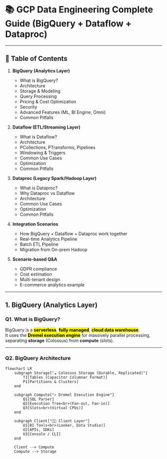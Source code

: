 # 📚 GCP Data Engineering Complete Guide (BigQuery + Dataflow + Dataproc)

---

## 📑 Table of Contents

1. **BigQuery (Analytics Layer)**
   - What is BigQuery?
   - Architecture
   - Storage & Modeling
   - Query Processing
   - Pricing & Cost Optimization
   - Security
   - Advanced Features (ML, BI Engine, Omni)
   - Common Pitfalls

2. **Dataflow (ETL/Streaming Layer)**
   - What is Dataflow?
   - Architecture
   - PCollections, PTransforms, Pipelines
   - Windowing & Triggers
   - Common Use Cases
   - Optimization
   - Common Pitfalls

3. **Dataproc (Legacy Spark/Hadoop Layer)**
   - What is Dataproc?
   - Why Dataproc vs Dataflow
   - Architecture
   - Common Use Cases
   - Optimization
   - Common Pitfalls

4. **Integration Scenarios**
   - How BigQuery + Dataflow + Dataproc work together
   - Real-time Analytics Pipeline
   - Batch ETL Pipeline
   - Migration from On-prem Hadoop

5. **Scenario-based Q&A**
   - GDPR compliance
   - Cost estimation
   - Multi-tenant design
   - E-commerce analytics example

---

## 1. BigQuery (Analytics Layer)

### Q1. What is BigQuery?
BigQuery is a **<mark>serverless</mark>**, **<mark>fully managed</mark>**, **<mark>cloud data warehouse</mark>**.  
It uses the **<mark>Dremel execution engine</mark>** for massively parallel processing, separating **storage** (Colossus) from **compute** (slots).

---

### Q2. BigQuery Architecture

```mermaid
flowchart LR
    subgraph Storage["☁️ Colossus Storage (Durable, Replicated)"]
        T1[Tables (Capacitor Columnar Format)]
        P1[Partitions & Clusters]
    end

    subgraph Compute["⚡ Dremel Execution Engine"]
        Q1[SQL Parser]
        Q2[Execution Tree<br>(Fan-out, Fan-in)]
        Q3[Slots<br>(Virtual CPUs)]
    end

    subgraph Client["🧑‍💻 Client Layer"]
        U1[BI Tools<br>(Looker, Data Studio)]
        U2[APIs, SDKs]
        U3[Console / CLI]
    end

    Client --> Compute
    Compute --> Storage
